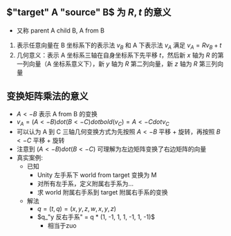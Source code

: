 ## $"target" A "source" B$ 为 $R, t$ 的意义

- 又称 parent A child B, A from B
1. 表示任意向量在 B 坐标系下的表示法 $v_B$ 和 A 下表示法 $v_A$ 满足 $v_A = R v_B  + t$
2. 几何意义：表示 A 坐标系三轴在自身坐标系下先平移 $t$，然后新 $x$ 轴为 $R$ 的第一列向量（A 坐标系意义下），新 $y$ 轴为 $R$ 第二列向量，新 $z$ 轴为 $R$ 第三列向量

## 变换矩阵乘法的意义

- $A <- B$ 表示 A from B 的变换
- $v_A = (A <- B) dot (B <- C) dot bold(v_C) = A <- C dot v_C$
- 可以认为 A 到 C 三轴几何变换方式为先按照 $A <- B$ 平移 + 旋转，再按照 $B <- C$ 平移 + 旋转
- 注意到 $(A <- B) dot (B <- C)$ 可理解为左边矩阵变换了右边矩阵的向量
- 真实案例:
    - 已知
        - Unity 左手系下 world from target 变换为 M
        - 对所有左手系，定义附属右手系为...
        - 求 world 附属右手系到 target 附属右手系的变换
    - 解法
        - $q = (t, q) = (x, y, z, w, x, y, z)$
        - $q_"y 反右手系" = q * (1, -1, 1, 1, -1, 1, -1)$
            - 相当于zuo
        

